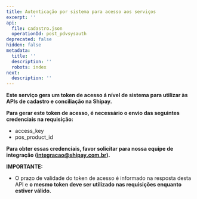 ```yaml
---
title: Autenticação por sistema para acesso aos serviços
excerpt: ''
api:
  file: cadastro.json
  operationId: post_pdvsysauth
deprecated: false
hidden: false
metadata:
  title: ''
  description: ''
  robots: index
next:
  description: ''
---
```

**Este serviço gera um token de acesso á nível de sistema para utilizar às APIs de cadastro e conciliação na Shipay.**

**Para gerar este token de acesso, é necessário o envio das seguintes credenciais na requisição:**

- access_key
- pos_product_id

**Para obter essas credenciais, favor solicitar para nossa equipe de integração ([integracao@shipay.com.br](<>)).**

**IMPORTANTE:**

- O prazo de validade do token de acesso é informado na resposta desta API e **o mesmo token deve ser utilizado nas requisições enquanto estiver válido.**